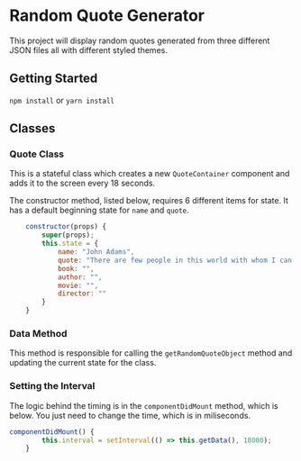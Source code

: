 # Random Quote Generator

This project will display random quotes generated from three different JSON files
all with different styled themes.

## Getting Started

`npm install` or `yarn install`

## Classes

### Quote Class

This is a stateful class which creates a new `QuoteContainer` component 
and adds it to the screen every 18 seconds.

The constructor method, listed below, requires 6 different items for state.
It has a default beginning state for `name` and `quote`.

```jsx
    constructor(props) {
        super(props);
        this.state = {
            name: "John Adams",
            quote: "There are few people in this world with whom I can converse.",
            book: "",
            author: "",
            movie: "",
            director: ""
        }
    }
```

### Data Method

This method is responsible for calling the `getRandomQuoteObject` method 
and updating the current state for the class.

### Setting the Interval

The logic behind the timing is in the `componentDidMount` method, which is below.
You just need to change the time, which is in miliseconds.

```jsx
componentDidMount() {
        this.interval = setInterval(() => this.getData(), 18000);
    }
```
